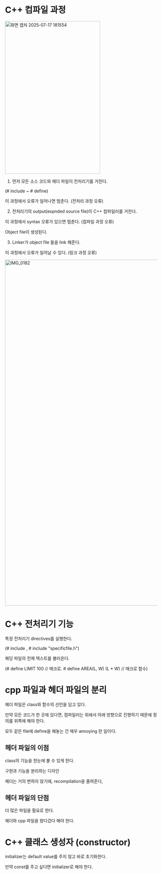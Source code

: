 # C++ 컴파일 과정

<img width="314" height="503" alt="화면 캡처 2025-07-17 181554" src="https://github.com/user-attachments/assets/3454d3ff-ee2d-4130-bc26-28a4568d4af1" />

1. 먼저 모든 소스 코드와 헤더 파일이 전처리기를 거친다.

(# include ~ # define)

이 과정에서 오류가 일어나면 멈춘다. (전처리 과정 오류)

2. 전처리기의 output(expnded source file)이 C++ 컴파일러를 거친다.

이 과정에서 syntax 오류가 있으면 멈춘다. (컴파일 과정 오류)

Object file이 생성된다.

3. Linker가 object file 들을 link 해준다.

이 과정에서 오류가 일어날 수 있다. (링크 과정 오류)

<img width="1922" height="1140" alt="IMG_0182" src="https://github.com/user-attachments/assets/a0e9c60d-5d2c-4349-9b3a-8900340c692b" />

# C++ 전처리기 기능

특정 전처리기 directives를 실행한다.

(# include <library> , # include "specificfile.h")

해당 파일의 전체 텍스트를 불러온다.

(# define LIMIT 100 // 매크로. # define AREA(L, W) (L * W) // 매크로 함수)

# cpp 파일과 헤더 파일의 분리

헤더 파일은 class와 함수의 선언을 담고 있다.

만약 모든 코드가 한 곳에 있다면, 컴파일러는 위에서 아래 방향으로 진행하기 때문에 정의를 위쪽에 해야 한다.

모두 같은 file에 define을 해놓는 건 매우 annoying 한 일이다.

## 헤더 파일의 이점

class의 기능을 한눈에 볼 수 있게 한다.

구현과 기능을 분리하는 디자인

헤더는 거의 변하지 않기에, recompilation을 줄여준다,

## 헤더 파일의 단점

더 많은 파일을 필요로 한다.

헤더와 cpp 파일을 왔다갔다 해야 한다.

# C++ 클래스 생성자 (constructor)

initializer는 default value를 주지 않고 바로 초기화한다.

만약 const를 주고 싶다면 initializer로 해야 한다.
